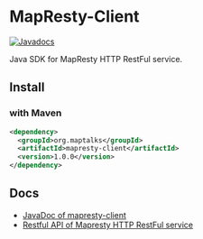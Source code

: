 # MapResty-Client
<a href="http://javadoc.io/doc/org.maptalks/mapresty-client"><img src="http://javadoc.io/badge/org.maptalks/mapresty-client.svg" alt="Javadocs"></a>

Java SDK for MapResty HTTP RestFul service.

## Install

### with Maven

```xml
<dependency>
  <groupId>org.maptalks</groupId>
  <artifactId>mapresty-client</artifactId>
  <version>1.0.0</version>
</dependency>
```

## Docs

* [JavaDoc of mapresty-client](http://javadoc.io/doc/org.maptalks/mapresty-client/1.0.0)
* [Restful API of Mapresty HTTP RestFul service](https://github.com/maptalks/mapresty-docs/wiki)

